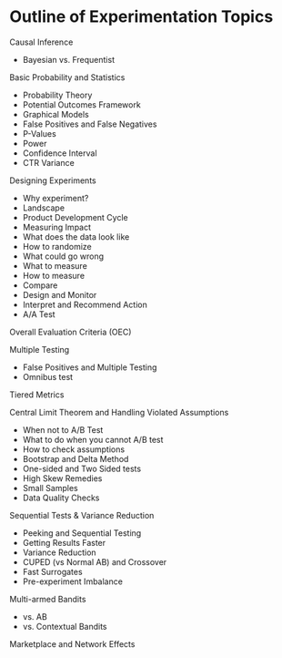 # Outline of Experimentation Topics

Causal Inference
- Bayesian vs. Frequentist

Basic Probability and Statistics
- Probability Theory
- Potential Outcomes Framework
- Graphical Models
- False Positives and False Negatives
- P-Values
- Power
- Confidence Interval
- CTR Variance

Designing Experiments
- Why experiment?
- Landscape
- Product Development Cycle
- Measuring Impact
- What does the data look like
- How to randomize
- What could go wrong
- What to measure
- How to measure
- Compare
- Design and Monitor
- Interpret and Recommend Action
- A/A Test

Overall Evaluation Criteria (OEC)

Multiple Testing
- False Positives and Multiple Testing
- Omnibus test

Tiered Metrics

Central Limit Theorem and Handling Violated Assumptions
- When not to A/B Test
- What to do when you cannot A/B test
- How to check assumptions
- Bootstrap and Delta Method
- One-sided and Two Sided tests
- High Skew Remedies
- Small Samples
- Data Quality Checks

Sequential Tests & Variance Reduction
- Peeking and Sequential Testing
- Getting Results Faster
- Variance Reduction
- CUPED (vs Normal AB) and Crossover
- Fast Surrogates
- Pre-experiment Imbalance

Multi-armed Bandits
- vs. AB
- vs. Contextual Bandits

Marketplace and Network Effects
